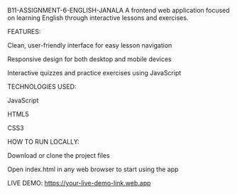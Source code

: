B11-ASSIGNMENT-6-ENGLISH-JANALA
A frontend web application focused on learning English through interactive lessons and exercises.

FEATURES:

Clean, user-friendly interface for easy lesson navigation

Responsive design for both desktop and mobile devices

Interactive quizzes and practice exercises using JavaScript

TECHNOLOGIES USED:

JavaScript

HTML5

CSS3

HOW TO RUN LOCALLY:

Download or clone the project files

Open index.html in any web browser to start using the app

LIVE DEMO:
https://your-live-demo-link.web.app 
